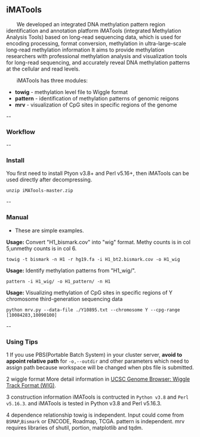 
## iMATools
&emsp;&emsp;We developed an integrated DNA methylation pattern region identification and annotation platform iMATools (integrated Methylation Analysis Tools) based on long-read sequencing data, which is used for encoding processing, format conversion, methylation in ultra-large-scale long-read methylation information It aims to provide methylation researchers with professional methylation analysis and visualization tools for long-read sequencing, and accurately reveal DNA methylation patterns at the cellular and read levels.

&emsp;&emsp;iMATools has three modules:
* **towig** - methylation level file to Wiggle format
* **pattern** - identification of methylation patterns  of genomic reigons
* **mrv** - visualization of CpG sites in specific regions of the genome

--
### Workflow

--
### Install
You first need to install Ptyon v3.8+ and Perl v5.16+, then iMATools can be used directly after decompressing. 
```
unzip iMATools-master.zip
```

--
### Manual

* These are simple examples.

__Usage:__ Convert "H1_bismark.cov" into "wig" format. Methy counts is in col 5,unmethy counts is in col 6.
```shell
towig -t bismark -n H1 -r hg19.fa -i H1_bt2.bismark.cov -o H1_wig
```
__Usage:__ Identify methylation patterns from "H1_wig/".
```shell
pattern -i H1_wig/ -o H1_pattern/ -n H1
```
__Usage:__ Visualizing methylation of CpG sites in specific regions of Y chromosome third-generation sequencing data
```shell
python mrv.py --data-file ./Y10895.txt --chromosome Y --cpg-range [10084283,10090100]
```

--
### Using Tips

1 If you use PBS(Portable Batch System) in your cluster server, **avoid to appoint relative path** for `-o,--outdir` and other parameters which need to assign path because workspace will be changed when pbs file is submitted. 

2 wiggle format
More detail information in [UCSC Genome Browser: Wiggle Track Format (WIG)](http://genome.ucsc.edu/goldenPath/help/wiggle.html).

3 construction information
iMATools is contructed in `Python v3.8` and `Perl v5.16.3`. 
and iMATools is tested in Python v3.8 and Perl v5.16.3. 

4 dependence relationship
towig is independent. Input could come from `BSMAP`,`Bismark` or ENCODE, Roadmap, TCGA.
pattern is independent. 
mrv requires libraries of shutil, portion, matplotlib and tqdm. 
